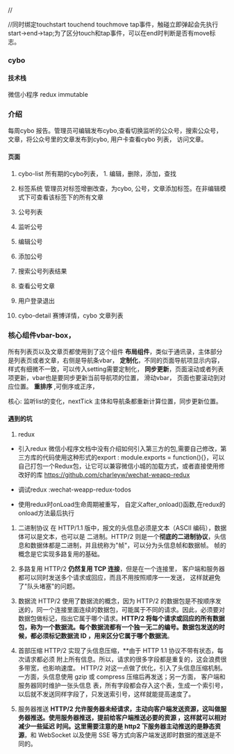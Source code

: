 //

//同时绑定touchstart touchend touchmove tap事件，触碰立即弹起会先执行start->end->tap;为了区分touch和tap事件，可以在end时判断是否有move标志。
### cybo
#### 技术栈
微信小程序
redux
immutable

### 介绍
每周cybo 报告。管理员可编辑发布cybo,查看切换监听的公众号，搜索公众号，文章，将公众号里的文章发布到cybo, 用户卡查看cybo 列表， 访问文章。
#### 页面
1. cybo-list
 所有期的cybo列表， 1. 编辑，删除，添加，查找

1. 标签系统
  管理员对标签增删改查，为cybo, 公号，文章添加标签。在非编辑模式下可查看该标签下的所有文章

3. 公号列表
  1. 监听公号
  2. 编辑公号
  3. 添加公号
  3. 搜索公号列表结果
  4. 查看公号文章
 
5. 用户登录退出

6. cybo-detail
  赛博详情，cybo 文章列表

### 核心组件vbar-box， 
所有列表页以及文章页都使用到了这个组件
**布局组件**，类似于通讯录，主体部分是列表页或者文章，右侧是导航条vbar，
**定制化**，不同的页面导航项显示内容，样式有细微不一致，可以传入setting需要定制化，
**同步更新**，页面滚动或者列表项更新，vbar也是要同步更新当前导航项的位置， 滑动vbar， 页面也要滚动到对应位置。
**重排序** ,可倒序或正序，

核心: 监听list的变化，nextTick 主体和导航条都重新计算位置，同步更新位置。

#### 遇到的坑
1. redux
  + 引入redux
    微信小程序文档中没有介绍如何引入第三方的包,需要自己修改，第三方库的代码使用这种形式的export : module.exports = function(){}，可以自己打包一个Redux包，让它可以兼容微信小城的加载方式，或者直接使用修改好的库 https://github.com/charleyw/wechat-weapp-redux

  + 调试redux :wechat-weapp-redux-todos

  + 使用redux时onLoad生命周期被重写，
   自定义after_onload()函数,在redux的onload方法最后执行




1. 二进制协议
   在 HTTP/1.1 版中，报文的头信息必须是文本（ASCII 编码），数据体可以是文本，也可以是 二进制。HTTP/2 则是一个**彻底的二进制协议**，头信息和数据体都是二进制，并且统称为"帧"，可以分为头信息帧和数据帧。 帧的概念是它实现多路复用的基础。

2. 多路复用
   HTTP/2 **仍然复用 TCP 连接**，但是在一个连接里， 客户端和服务器都可以同时发送多个请求或回应，而且不用按照顺序一一发送， 这样就避免了"队头堵塞"的问题。

3. 数据流
   HTTP/2 使用了数据流的概念，因为 HTTP/2 的数据包是不按顺序发送的，同一个连接里面连续的数据包，可能属于不同的请求。因此，必须要对数据包做标记，指出它属于哪个请求。**HTTP/2 将每个请求或回应的所有数据包，称为一个数据流。每个数据流都有一个独一无二的编号。数据包发送的时候，都必须标记数据流 ID ，用来区分它属于哪个数据流**。

4. 首部压缩
   HTTP/2 实现了头信息压缩，\*\*由于 HTTP 1.1 协议不带有状态，每次请求都必须 附上所有信息。所以，请求的很多字段都是重复的，这会浪费很多带宽，也影响速度。
   HTTP/2 对这一点做了优化，引入了头信息压缩机制。一方面，头信息使用 gzip 或 compress 压缩后再发送；另一方面， 客户端和服务器同时维护一张头信息 表，所有字段都会存入这个表，生成一个索引号，以后就不发送同样字段了，只发送索引号，这样就能提高速度了。
   
5. 服务器推送
   **HTTP/2 允许服务器未经请求，主动向客户端发送资源，这叫做服务器推送。**使用服务器推送，提前给客户端推送必要的资源 ，这样就可以相对减少一些延迟 时间。这里需要注意的是 http2 下服务器主动推送的是**静态资源**，和 WebSocket 以及使用 SSE 等方式向客户端发送即时数据的推送是不同的。